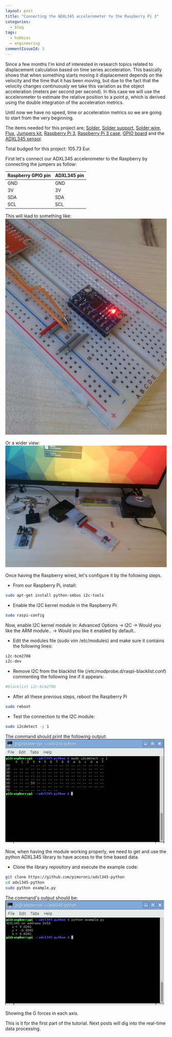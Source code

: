 ```yaml
---
layout: post
title: "Connecting the ADXL345 accelerometer to the Raspberry Pi 3"
categories:
  - blog
tags:
  - hobbies
  - engineering
commentIssueId: 3
---
```


Since a few months I'm kind of interested
in research topics related to displacement
calculation based on time series acceleration.
This basically shows that when something starts
moving it displacement depends  on the velocity
and the time that it has been moving, but due
to the fact that the velocity changes continuously
we take this variation as the object acceleration
(meters per second per second).
In this case we will use the accelerometer to estimate
the relative position to a point p, which is derived
using the double integration of the acceleration metrics.

Until now we have no speed, time or acceleration metrics so
we are going to start from the very beginning.

The items needed for this project are;
[Solder](https://www.amazon.es/gp/product/B005I4QCB4),
[Solder support](https://www.amazon.es/gp/product/B001BMSBD4),
[Solder wire](https://www.amazon.es/gp/product/B000LFTN1G),
[Flux](https://www.amazon.es/gp/product/B00CIOVF8W),
[Jumpers kit](https://www.amazon.es/gp/product/B0144HG2RE),
[Raspberry Pi 3](https://www.amazon.es/gp/product/B01CD5VC92),
[Raspberry Pi 3 case](https://www.amazon.es/gp/product/B00W7S1BFG),
[GPIO board](https://www.amazon.es/gp/product/B0144HFO0A) and the
[ADXL345 sensor](https://www.amazon.es/gp/product/B0151FIBZO).

Total budged for this project: 105.73 Eur.

First let's connect our ADXL345 accelerometer to the Raspberry by connecting
the jumpers as follow:

| Raspberry GPIO pin | ADXL345 pin |
| ------------------ |-------------|
| GND                | GND         |
| 3V                 | 3V          |
| SDA                | SDA         |
| SCL                | SCL         |

This will lead to something like:
![](/static/accel/accelerometer-01-build.jpeg)

Or a wider view:
![](/static/accel/accelerometer-00-build.jpeg)

Once having the Raspberry wired, let's configure it by the following steps.

* From our Raspberry Pi, install:

```bash
sudo apt-get install python-smbus i2c-tools
```

* Enable the I2C kernel module in the Raspberry Pi:

```bash
sudo raspi-config
```

Now, enable I2C kernel module in:
Advanced Options -> I2C -> Would you like the ARM module.. -> Would you like it enabled by default..

* Edit the modules file (sudo vim /etc/modules) and make sure it contains the following lines:

```bash
i2c-bcm2708
i2c-dev
```

* Remove I2C from the blacklist file (/etc/modprobe.d/raspi-blacklist.conf)
commenting the following line if it appears:

```bash
#blacklist i2c-bcm2708
```

* After all these previous steps, reboot the Raspberry Pi

```bash
sudo reboot
```

* Test the connection to the I2C module:

```bash
sudo i2cdetect -y 1
```
The command should print the following output:
![](/static/accel/accelerometer-02-port-test.png)


Now, when having the module working properly, we need to get and use
the python ADXL345 library to have access to the time based data.

* Clone the library repository and execute the example code:

```bash
git clone https://github.com/pimoroni/adxl345-python
cd adxl345-python
sudo python example.py
```
The command's output should be:
![](/static/accel/accelerometer-03-g-test.png)

Showing the G forces in each axis.

This is it for the first part of the tutorial.
Next posts will dig into the real-time data processing.


